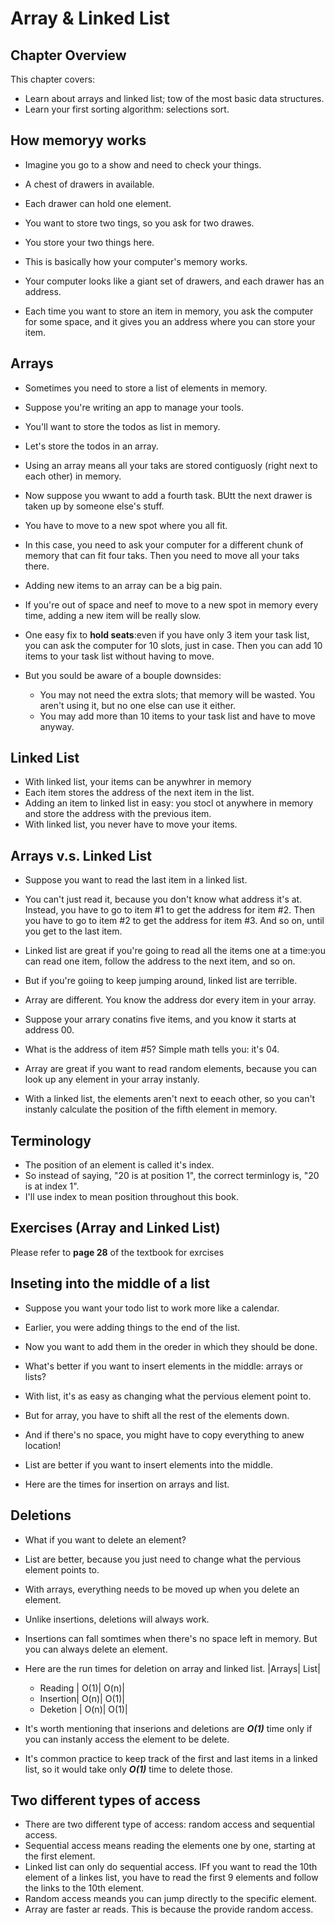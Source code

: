 # Array & Linked List

## Chapter Overview

This chapter covers:
- Learn about arrays and linked list; tow of the most basic data structures.
- Learn your first sorting algorithm: selections sort.

## How memoryy works

- Imagine you go to a show and need to check your things.
- A chest of drawers in available.

- Each drawer can hold one element.
- You want to store two tings, so you ask for two drawes.

- You store your two things here.

- This is basically how your computer's memory works.
- Your computer looks like a giant set of drawers, and each drawer has an address.
- Each time you want to store an item in memory, you ask the computer for some space, and it gives you an address where you can store your item.

## Arrays

- Sometimes you need to store a list of elements in memory.
- Suppose you're writing an app to manage your tools.
- You'll want to store the todos as list in memory.

- Let's store the todos in an array.
- Using an array means all your taks are stored contiguosly (right next to each other) in memory.

- Now suppose you wwant to add a fourth task. BUtt the next drawer is taken up by someone else's stuff.
- You have to move to a new spot where you all fit.
- In this case, you need to ask your computer for a different chunk of memory that can fit four taks. Then you need to move all your taks there.

- Adding new items to an array can be a big pain.
- If you're out of space and neef to move to a new spot in memory every time, adding a new item will be really slow.
- One easy fix to **hold seats**:even if you have only 3 item your task list, you can ask the computer for 10 slots, just in case. Then you can add 10 items to your task list without having to move.
- But you sould be aware of a bouple downsides:
  - You may not need the extra slots; that memory will be wasted. You aren't using it, but no one else can use it either.
  - You may add more than 10 items to your task list and have to move anyway.

## Linked List

- With linked list, your items can be anywhrer in memory
- Each item stores the address of the next item in the list.
- Adding an item to linked list in easy: you stocl ot anywhere in memory and store the address with the previous item.
- With linked list, you never have to move your items.

## Arrays v.s. Linked List

- Suppose you want to read the last item in a linked list.
- You can't just read it, because you don't know what address it's at. Instead, you have to go to item #1 to get the address for item #2. Then you have to go to item #2 to get the address for item #3. And so on, until you get to the last item.
- Linked list are great if you're going to read all the items one at a time:you can read one item, follow the address to the next item, and so on.
- But if you're goiing to keep jumping around, linked list are terrible.

- Array are different. You know the address dor every item in your array.
- Suppose your arrary conatins five items, and you know it starts at address 00.
- What is the address of item #5? Simple math tells you: it's 04.
- Array are great if you want to read random elements, because you can look up any element in your array instanly.
- With a linked list, the elements aren't next to eeach other, so you can't instanly calculate the position of the fifth element in memory.

## Terminology

- The position of an element is called it's index.
- So instead of saying, "20 is at position 1", the correct terminlogy is, "20 is at index 1".
- I'll use index to mean position throughout this book.

## Exercises (Array and Linked List)

Please refer to **page 28** of the textbook for exrcises

## Inseting into the middle of a list

- Suppose you want your todo list to work more like a calendar.
- Earlier, you were adding things to the end of the list.
- Now you want to add them in the oreder in which they should be done.

- What's better if you want to insert elements in the middle: arrays or lists?
- With list, it's as easy as changing what the pervious element point to.

- But for array, you have to shift all the rest of the elements down.
- And  if there's no space, you might have to copy everything to anew location!
- List are better if you want to insert elements into the middle.

- Here are the times for insertion on arrays and list.

## Deletions

- What if you want to delete an element?
- List are better, because you just need to change what the pervious element points to.
- With arrays, everything needs to be moved up when you delete an element.
- Unlike insertions, deletions will always work.
- Insertions can fall somtimes when there's no space left in memory. But you can always delete an element.

- Here are the run times for deletion on array and linked list.
             |Arrays| List|
  - Reading  |  O(1)| O(n)|
  - Insertion|  O(n)| O(1)|
  - Deketion |  O(n)| O(1)|
- It's worth mentioning that inserions and deletions are ***O(1)*** time only if you can instanly access the element to be delete.
- It's common practice to keep track of the first and last items in a linked list, so it would take only ***O(1)*** time to delete those.

## Two different types of access

- There are two different type of access: random access and sequential access.
- Sequential access means reading the elements one by one, starting at the first element.
- Linked list can only do sequential access. IFf you want to read the 10th element of a linkes list, you have to read the first 9 elements and follow the links to the 10th element.
- Random access meands you can jump directly to the specific element.
- Array are faster ar reads. This is because the provide random access.
